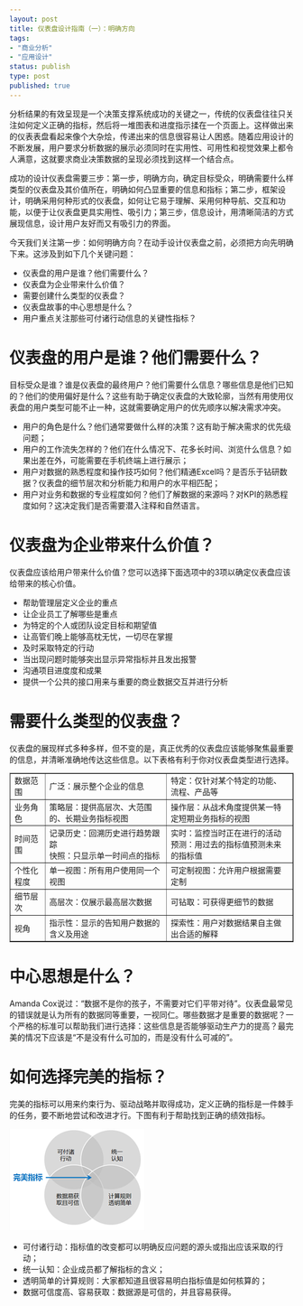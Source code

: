 ```yaml
--- 
layout: post
title: 仪表盘设计指南（一）：明确方向
tags: 
- "商业分析"
- "应用设计"
status: publish
type: post
published: true
---
```

分析结果的有效呈现是一个决策支撑系统成功的关键之一，传统的仪表盘往往只关注如何定义正确的指标，然后将一堆图表和进度指示揉在一个页面上。这样做出来的仪表表盘看起来像个大杂烩，传递出来的信息很容易让人困惑。随着应用设计的不断发展，用户要求分析数据的展示必须同时在实用性、可用性和视觉效果上都令人满意，这就要求商业决策数据的呈现必须找到这样一个结合点。

成功的设计仪表盘需要三步：第一步，明确方向，确定目标受众，明确需要什么样类型的仪表盘及其价值所在，明确如何凸显重要的信息和指标；第二步，框架设计，明确采用何种形式的仪表盘，如何让它易于理解、采用何种导航、交互和功能，以便于让仪表盘更具实用性、吸引力；第三步，信息设计，用清晰简洁的方式展现信息，设计用户友好而又有吸引力的界面。

今天我们关注第一步：如何明确方向？在动手设计仪表盘之前，必须把方向先明确下来。这涉及到如下几个关键问题：
<ul>
	<li>仪表盘的用户是谁？他们需要什么？</li>
	<li>仪表盘为企业带来什么价值？</li>
	<li>需要创建什么类型的仪表盘？</li>
	<li>仪表盘故事的中心思想是什么？</li>
	<li>用户重点关注那些可付诸行动信息的关键性指标？</li>
</ul>

# 仪表盘的用户是谁？他们需要什么？

目标受众是谁？谁是仪表盘的最终用户？他们需要什么信息？哪些信息是他们已知的？他们的使用偏好是什么？这些有助于确定仪表盘的大致轮廓，当然有用使用仪表盘的用户类型可能不止一种，这就需要确定用户的优先顺序以解决需求冲突。
<ul>
	<li>用户的角色是什么？他们通常要做什么样的决策？这有助于解决需求的优先级问题；</li>
	<li>用户的工作流失怎样的？他们在什么情况下、花多长时间、浏览什么信息？如果出差在外，可能需要在手机终端上进行展示；</li>
	<li>用户对数据的熟悉程度和操作技巧如何？他们精通Excel吗？是否乐于钻研数据？仪表盘的细节层次和分析能力和用户的水平相匹配；</li>
	<li>用户对业务和数据的专业程度如何？他们了解数据的来源吗？对KPI的熟悉程度如何？这决定我们是否需要潜入注释和自然语言。</li>
</ul>

# 仪表盘为企业带来什么价值？

仪表盘应该给用户带来什么价值？您可以选择下面选项中的3项以确定仪表盘应该给带来的核心价值。
<ul>
	<li>帮助管理层定义企业的重点</li>
	<li>让企业员工了解哪些是重点</li>
	<li>为特定的个人或团队设定目标和期望值</li>
	<li>让高管们晚上能够高枕无忧，一切尽在掌握</li>
	<li>及时采取特定的行动</li>
	<li>当出现问题时能够突出显示异常指标并且发出报警</li>
	<li>沟通项目进度度和成果</li>
	<li>提供一个公共的接口用来与重要的商业数据交互并进行分析</li>
</ul>

# 需要什么类型的仪表盘？

仪表盘的展现样式多种多样，但不变的是，真正优秀的仪表盘应该能够聚焦最重要的信息，并清晰准确地传达这些信息。以下表格有利于你对仪表盘类型进行选择。

<table border = '1' cellspacing='0'>
	<tr> 
		<td>数据范围</td>
		<td>广泛：展示整个企业的信息</td>
		<td>特定：仅针对某个特定的功能、流程、产品等</td>
	</tr>
	<tr>
		<td>业务角色</td>
		<td>策略层：提供高层次、大范围的、长期业务指标视图</td>
		<td>操作层：从战术角度提供某一特定短期业务指标的视图</td>
	</tr>
	<tr>
		<td>时间范围</td>
		<td>记录历史：回溯历史进行趋势跟踪<br />快照：只显示单一时间点的指标</td>
		<td>实时：监控当时正在进行的活动<br />预测：用过去的指标值预测未来的指标值</td>
	</tr>
	<tr>
		<td>个性化程度</td>
		<td>单一视图：所有用户使用同一个视图</td>
		<td>可定制视图：允许用户根据需要定制</td>
	</tr>
	<tr>
		<td>细节层次</td>
		<td>高层次：仅展示最高层次数据</td>
		<td>可钻取：可获得更细节的数据</td>
	</tr>
	<tr>
		<td>视角</td>
		<td>指示性：显示的告知用户数据的含义及用途</td>
		<td>探索性：用户对数据结果自主做出合适的解释</td>
	</tr>
</table>

# 中心思想是什么？

Amanda Cox说过：“数据不是你的孩子，不需要对它们平带对待”。仪表盘最常见的错误就是认为所有的数据同等重要，一视同仁。哪些数据才是重要的数据呢？一个严格的标准可以帮助我们进行选择：这些信息是否能够驱动生产力的提高？最完美的情况下应该是“不是没有什么可加的，而是没有什么可减的”。

# 如何选择完美的指标？

完美的指标可以用来约束行为、驱动战略并取得成功，定义正确的指标是一件棘手的任务，要不断地尝试和改进才行。下图有利于帮助找到正确的绩效指标。

![完美的指标](/upload/pic/2010-09-27-perfect-index.png "")
<ul>
	<li>可付诸行动：指标值的改变都可以明确反应问题的源头或指出应该采取的行动；</li>
	<li>统一认知：企业成员都了解指标的含义；</li>
	<li>透明简单的计算规则：大家都知道且很容易明白指标值是如何核算的；</li>
	<li>数据可信度高、容易获取：数据源是可信的，并且容易获得。</li>
</ul>